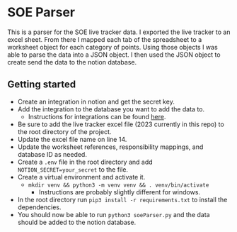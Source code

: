 # SOE Parser
This is a parser for the SOE live tracker data. I exported the live tracker to an excel sheet. From there I mapped each tab of the spreadsheet to a worksheet object for each category of points. Using those objects I was able to parse the data into a JSON object. I then used the JSON object to create send the data to the notion database.

## Getting started
- Create an integration in notion and get the secret key.
- Add the integration to the database you want to add the data to.
  - Instructions for integrations can be found [here](https://www.notion.so/help/create-integrations-with-the-notion-api).
- Be sure to add the live tracker excel file (2023 currently in this repo) to the root directory of the project.
- Update the excel file name on line 14.
- Update the worksheet references, responsibility mappings, and database ID as needed.
- Create a `.env` file in the root directory and add `NOTION_SECRET=your_secret` to the file.
- Create a virtual environment and activate it.
  - `mkdir venv && python3 -m venv venv && . venv/bin/activate`
    - Instructions are probably slightly different for windows.
- In the root directory run `pip3 install -r requirements.txt` to install the dependencies.
- You should now be able to run `python3 soeParser.py` and the data should be added to the notion database.